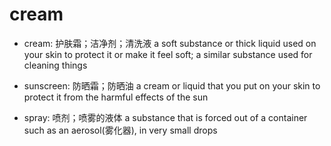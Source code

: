 # cream

- cream: 护肤霜；洁净剂；清洗液 a soft substance or thick liquid used on your skin to protect it or make it feel soft; a similar substance used for cleaning things
- sunscreen: 防晒霜；防晒油 a cream or liquid that you put on your skin to protect it from the harmful effects of the sun

- spray: 喷剂；喷雾的液体 a substance that is forced out of a container such as an aerosol(雾化器), in very small drops
